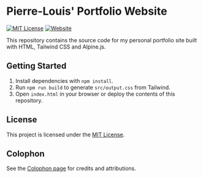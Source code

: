 # Pierre-Louis' Portfolio Website

[![MIT License](https://img.shields.io/badge/License-MIT-yellow.svg)](LICENSE)
[![Website](https://img.shields.io/badge/Website-pierrelouis.net-blue.svg)](https://pierrelouis.net)

This repository contains the source code for my personal portfolio site built with HTML, Tailwind CSS and Alpine.js.

## Getting Started
1. Install dependencies with `npm install`.
2. Run `npm run build` to generate `src/output.css` from Tailwind.
3. Open `index.html` in your browser or deploy the contents of this repository.

## License
This project is licensed under the [MIT License](LICENSE).

## Colophon
See the [Colophon page](https://pierrelouis.net/colophon) for credits and attributions.
